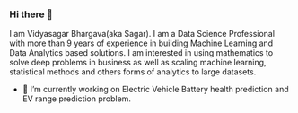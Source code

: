 ### Hi there 👋

I am Vidyasagar Bhargava(aka Sagar). I am a Data Science Professional with more than 9 years of experience in building Machine Learning and Data Analytics based solutions. I am interested in using mathematics to solve deep problems in business as well as scaling machine learning, statistical methods and others forms of analytics to large datasets.

- 🔭 I’m currently working on Electric Vehicle Battery health prediction and EV range prediction problem.

<!--
**vidyasagarbhargava/vidyasagarbhargava** is a ✨ _special_ ✨ repository because its `README.md` (this file) appears on your GitHub profile.

Here are some ideas to get you started:

- 🔭 I’m currently working on ...
- 🌱 I’m currently learning ...
- 👯 I’m looking to collaborate on ...
- 🤔 I’m looking for help with ...
- 💬 Ask me about ...
- 📫 How to reach me: ...
- 😄 Pronouns: ...
- ⚡ Fun fact: ...
-->
